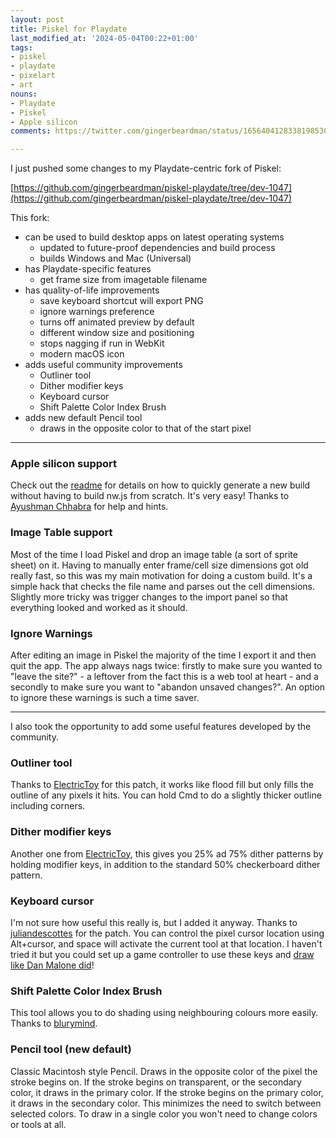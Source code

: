 ```yaml
---
layout: post
title: Piskel for Playdate
last_modified_at: '2024-05-04T00:22+01:00'
tags:
- piskel
- playdate
- pixelart
- art
nouns:
- Playdate
- Piskel
- Apple silicon
comments: https://twitter.com/gingerbeardman/status/1656404128338198530

---
```


I just pushed some changes to my Playdate-centric fork of Piskel:

[https://github.com/gingerbeardman/piskel-playdate/tree/dev-1047](https://github.com/gingerbeardman/piskel-playdate/tree/dev-1047)

This fork:
- can be used to build desktop apps on latest operating systems
  - updated to future-proof dependencies and build process
  - builds Windows and Mac (Universal)
- has Playdate-specific features
  - get frame size from imagetable filename
- has quality-of-life improvements
  - save keyboard shortcut will export PNG
  - ignore warnings preference
  - turns off animated preview by default
  - different window size and positioning
  - stops nagging if run in WebKit
  - modern macOS icon
- adds useful community improvements
  - Outliner tool
  - Dither modifier keys
  - Keyboard cursor
  - Shift Palette Color Index Brush
- adds new default Pencil tool
  - draws in the opposite color to that of the start pixel

----

### Apple silicon support

Check out the [readme](https://github.com/gingerbeardman/piskel-playdate/blob/dev-1047/README.md) for details on how to quickly generate a new build without having to build nw.js from scratch. It's very easy! Thanks to [Ayushman Chhabra](https://www.ayushmanchhabra.com) for help and hints.

### Image Table support

Most of the time I load Piskel and drop an image table (a sort of sprite sheet) on it. Having to manually enter frame/cell size dimensions got old really fast, so this was my main motivation for doing a custom build. It's a simple hack that checks the file name and parses out the cell dimensions. Slightly more tricky was trigger changes to the import panel so that everything looked and worked as it should.

### Ignore Warnings
After editing an image in Piskel the majority of the time I export it and then quit the app. The app always nags twice: firstly to make sure you wanted to "leave the site?" - a leftover from the fact this is a web tool at heart - and a secondly to make sure you want to "abandon unsaved changes?". An option to ignore these warnings is such a time saver.

----

I also took the opportunity to add some useful features developed by the community.

###  Outliner tool

Thanks to [ElectricToy](https://github.com/ElectricToy/piskel/pulls?q=is%3Apr+is%3Aclosed) for this patch, it works like flood fill but only fills the outline of any pixels it hits. You can hold Cmd to do a slightly thicker outline including corners.

### Dither modifier keys

Another one from [ElectricToy](https://github.com/ElectricToy/piskel/pulls?q=is%3Apr+is%3Aclosed), this gives you 25% ad 75% dither patterns by holding modifier keys, in addition to the standard 50% checkerboard dither pattern.

### Keyboard cursor

I'm not sure how useful this really is, but I added it anyway. Thanks to [juliandescottes](https://github.com/piskelapp/piskel/tree/keyboard-cursor) for the patch. You can control the pixel cursor location using Alt+cursor, and space will activate the current tool at that location. I haven't tried it but you could set up a game controller to use these keys and [draw like Dan Malone did](https://readonlymemory.vg/the-making-of-speedball-2/)!

### Shift Palette Color Index Brush

This tool allows you to do shading using neighbouring colours more easily. Thanks to [blurymind](https://github.com/piskelapp/piskel/pull/887).

### Pencil tool (new default)

Classic Macintosh style Pencil. Draws in the opposite color of the pixel the stroke begins on. If the stroke begins on transparent, or the secondary color, it draws in the primary color. If the stroke begins on the primary color, it draws in the secondary color. This minimizes the need to switch between selected colors. To draw in a single color you won't need to change colors or tools at all.

